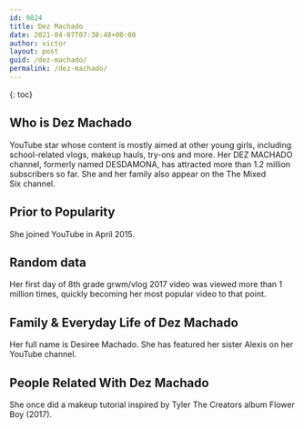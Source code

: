 ```yaml
---
id: 9824
title: Dez Machado
date: 2021-04-07T07:38:48+00:00
author: victor
layout: post
guid: /dez-machado/
permalink: /dez-machado/
---
```



{: toc}


## Who is Dez Machado



YouTube star whose content is mostly aimed at other young girls, including school-related vlogs, makeup hauls, try-ons and more. Her DEZ MACHADO channel, formerly named DESDAMONA, has attracted more than 1.2 million subscribers so far. She and her family also appear on the The Mixed Six channel.

                
                
                
## Prior to Popularity



She joined YouTube in April 2015. 

                
                
                
## Random data



Her first day of 8th grade grwm/vlog 2017 video was viewed more than 1 million times, quickly becoming her most popular video to that point. 

                
                
                
## Family & Everyday Life of Dez Machado



Her full name is Desiree Machado. She has featured her sister Alexis on her YouTube channel. 

                
                
                
## People Related With Dez Machado



She once did a makeup tutorial inspired by Tyler The Creators album Flower Boy (2017). 

                
              
            
          
          
          